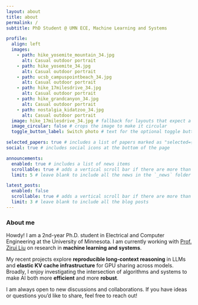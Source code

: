 ```yaml
---
layout: about
title: about
permalink: /
subtitle: PhD Student @ UMN ECE, Machine Learning and Systems

profile:
  align: left
  images:
    - path: hike_yosemite_mountain_34.jpg
      alt: Casual outdoor portrait
    - path: hike_yosemite_34.jpg
      alt: Casual outdoor portrait
    - path: ucsb_campuspointbeach_34.jpg
      alt: Casual outdoor portrait
    - path: hike_17milesdrive_34.jpg
      alt: Casual outdoor portrait
    - path: hike_grandcanyon_34.jpg
      alt: Casual outdoor portrait
    - path: nostalgia_kidatzoo_34.jpg
      alt: Casual outdoor portrait
  image: hike_17milesdrive_34.jpg # fallback for layouts that expect a single image
  image_circular: false # crops the image to make it circular
  toggle_button_label: Switch photo # text for the optional toggle button

selected_papers: true # includes a list of papers marked as "selected={true}"
social: true # includes social icons at the bottom of the page

announcements:
  enabled: true # includes a list of news items
  scrollable: true # adds a vertical scroll bar if there are more than 3 news items
  limit: 5 # leave blank to include all the news in the `_news` folder

latest_posts:
  enabled: false
  scrollable: true # adds a vertical scroll bar if there are more than 3 new posts items
  limit: 3 # leave blank to include all the blog posts
---
```


### About me

Howdy! I am a 2nd-year Ph.D. student in Electrical and Computer Engineering at the University of Minnesota. I am currently working with [Prof. Zirui Liu](https://zirui-ray-liu.github.io/) on research in **machine learning and systems**.

My recent projects explore **reproducible long-context reasoning** in LLMs and **elastic KV cache infrastructure** for GPU sharing across models. Broadly, I enjoy investigating the intersection of algorithms and systems to make AI both more **efficient** and more **robust**.

I am always open to new discussions and collaborations. If you have ideas or questions you’d like to share, feel free to reach out!
